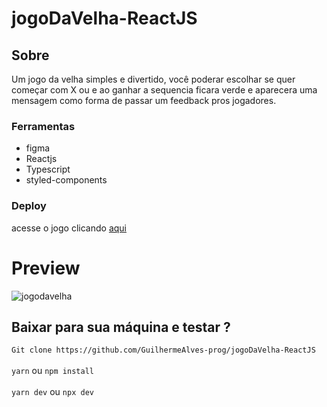 # jogoDaVelha-ReactJS

## Sobre

Um jogo da velha simples e divertido, você poderar escolhar se quer começar com X ou e ao ganhar a sequencia ficara verde e aparecera uma mensagem como forma de passar um feedback pros jogadores.

### Ferramentas
- figma
- Reactjs
- Typescript
- styled-components

### Deploy

acesse o jogo clicando [aqui](https://jogodavelhareact-js.netlify.app/)

# Preview 

![jogodavelha](https://user-images.githubusercontent.com/70963422/195698848-57d39d5d-58e4-4342-9511-133b6c754afd.gif)


## Baixar para sua máquina e testar ?

`Git clone https://github.com/GuilhermeAlves-prog/jogoDaVelha-ReactJS`
<br><br>
`yarn` ou `npm install`
<br><br>
`yarn dev` ou `npx dev`
